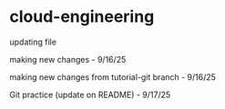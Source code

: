 # cloud-engineering
updating file

making new changes - 9/16/25

making new changes from tutorial-git branch - 9/16/25

Git practice (update on README) - 9/17/25
